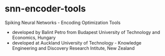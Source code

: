 # snn-encoder-tools
Spiking Neural Networks - Encoding Optimization Tools

- developed by Balint Petro from Budapest University of Technology and Economics, Hungary
- developed at Auckland University of Technology - Knowledge Engineering and Discovery Research Intitute, New Zealand
